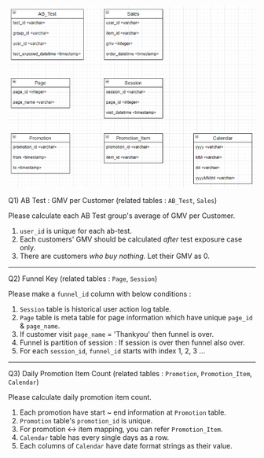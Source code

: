 ![ERD](ERD_2.PNG)


Q1) AB Test : GMV per Customer (related tables : `AB_Test`, `Sales`)  

Please calculate each AB Test group's average of GMV per Customer.  

1. `user_id` is unique for each ab-test. 
2. Each customers' GMV should be calculated *after* test exposure case only.  
3. There are customers *who buy nothing.* Let their GMV as 0.      

---

Q2) Funnel Key (related tables : `Page`, `Session`)  

Please make a `funnel_id` <integer> column with below conditions :  

1. `Session` table is historical user action log table.  
2. `Page` table is meta table for page information which have unique `page_id` & `page_name`.  
2. If customer visit `page_name` = 'Thankyou' then funnel is over.  
3. Funnel is partition of session : If session is over then funnel also over.   
4. For each `session_id`, `funnel_id` starts with index 1, 2, 3 ...  

---

Q3) Daily Promotion Item Count (related tables : `Promotion`, `Promotion_Item`, `Calendar`)  

Please calculate daily promotion item count.  

1. Each promotion have start ~ end information at `Promotion` table.  
2. `Promotion` table's `promotion_id` is unique.  
3. For promotion <-> item mapping, you can refer `Promotion_Item`. 
4. `Calendar` table has every single days as a row.  
5. Each columns of `Calendar` have date format strings as their value.  

